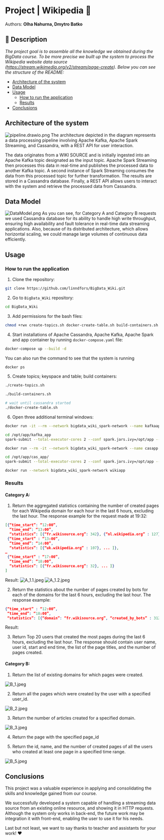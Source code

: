# Project | Wikipedia 🌚 

Authors: **Olha Nahurna, Dmytro Batko**

## 📝 Description

_The project goal is to assemble all the knowledge we obtained during the BigData course. To be more precise we built up the system to process the Wikipedia website data source (https://stream.wikimedia.org/v2/stream/page-create). Below you can see the structure of the README:_

* [Architecture of the system](#architecture-of-the-system)
* [Data Model](#data-model)
* [Usage](#usage)
    * [How to run the application](#how-to-run-the-application)
    * [Results](#results)
* [Conclusions](#conclusions)

## Architecture of the system
![pipeline.drawio.png](imgs/pipeline.drawio.png)
The architecture depicted in the diagram represents a data processing pipeline involving Apache Kafka, Apache Spark Streaming, and Cassandra, with a REST API for user interaction.

The data originates from a WIKI SOURCE and is initially ingested into an Apache Kafka topic designated as the input topic. Apache Spark Streaming then processes this data in real-time and publishes the processed data to another Kafka topic. A second instance of Spark Streaming consumes the data from this processed topic for further transformation. The results are stored in a Cassandra database. Finally, a REST API allows users to interact with the system and retrieve the processed data from Cassandra.

## Data Model
![DataModel.png](imgs/DataModel.png)
As you can see, for Category A and Category B requests we used Cassandra database for its ability to handle high write throughput, ensuring high availability and fault tolerance in real-time data streaming applications. Also, because of its distributed architecture, which allows horizontal scaling, we could manage large volumes of continuous data efficiently.

## Usage
### How to run the application

1. Clone the repository:
```bash
git clone https://github.com/linndfors/BigData_Wiki.git
```
2. Go to `BigData_Wiki` repository:
```bash
cd BigData_Wiki
```
3. Add permissions for the bash files:
```bash
chmod +rwx create-topics.sh docker-create-table.sh build-containers.sh
```
4. Start installations of Apache Cassandra, Apache Kafka, Apache Spark and app container by running `docker-compose.yaml` file:
```bash
docker-compose up --build -d
```
You can also run the command to see that the system is running
```bash
docker ps
```
5. Create topics; keyspace and table; build containers:
```bash
./create-topics.sh

./build-containers.sh

# wait until cassandra started
./docker-create-table.sh
```
6. Open three additional terminal windows:
```bash
docker run -it --rm --network bigdata_wiki_spark-network --name kafkaapp -v /Users/linndfors/study/BigData/BigData_Wiki:/opt/app bitnami/spark:3 /bin/bash

cd /opt/app/kafka_app
spark-submit --total-executor-cores 2 --conf spark.jars.ivy=/opt/app --packages "org.apache.spark:spark-sql-kafka-0-10_2.12:3.2.0" --master spark://spark-master:7077 --deploy-mode client kafka_to_kafka.py
```

```bash
docker run --rm -it --network bigdata_wiki_spark-network --name casapp -v /Users/linndfors/study/BigData/BigData_Wiki:/opt/app bitnami/spark:3 /bin/bash

cd /opt/app/cas_app/
spark-submit --total-executor-cores 2 --conf spark.jars.ivy=/opt/app --packages "org.apache.spark:spark-sql-kafka-0-10_2.12:3.2.0,com.datastax.spark:spark-cassandra-connector_2.12:3.2.0" --master spark://spark-master:7077 --deploy-mode client kafka_to_cassandra.py
```

```bash
docker run --network bigdata_wiki_spark-network wikiapp
```

### Results
#### Category A:
1. Return the aggregated statistics containing the number of created pages for each Wikipedia domain for each hour in the last 6 hours, excluding the last hour. The response example for the request made at 19:32:
```json
[{“time_start”: “12:00”,
  “time_end”: “13:00”,
  “statistics”: [{“fr.wikisource.org”: 342}, {“nl.wikipedia.org” : 127}, ... ]},
 {“time_start” : “13:00”,
  “time_end”: “14:00”,
  “statistics”: [{“uk.wikipedia.org” : 107}, ... ]},
…
 {“time_start” : “17:00”,
  “time_end”: “18:00”,
  “statistics”: [{“fr.wikisource.org”: 32}, ... ]}
]
```
Result:
![A_1.1.jpeg](imgs/A_1.1.jpeg)
![A_1.2.jpeg](imgs/A_1.2.jpeg)

2. Return the statistics about the number of pages created by bots for each of the domains for the last 6 hours, excluding the last hour. The response example:
```json
{“time_start” : “12:00”,
 “time_end”: “18:00”,
 “statistics”: [{“domain”: “fr.wikisource.org”, “created_by_bots” : 312}, {“domain”: “nl.wikipedia.org”, “created_by_bots”: 109}, ... ]}
```
Result:


3. Return Top 20 users that created the most pages during the last 6 hours, excluding the last hour. The response should contain user name, user id, start and end time, the list of the page titles, and the number of pages created.



#### Category B:
1. Return the list of existing domains for which pages were created.

![B_1.jpeg](imgs/B_1.jpeg)

2. Return all the pages which were created by the user with a specified user_id.

![B_2.jpeg](imgs/B_2.jpeg)

3. Return the number of articles created for a specified domain.

![B_3.jpeg](imgs/B_3.jpeg)

4. Return the page with the specified page_id



5. Return the id, name, and the number of created pages of all the users who created at least one page in a specified time range.

![B_5.jpeg](imgs/B_5.jpeg)

## Conclusions
This project was a valuable experience in applying and consolidating the skills and knowledge gained from our course. 

We successfully developed a system capable of handling a streaming data source from an existing online resource, and showing it in HTTP requests. Although the system only works in back-end, the future work may be integration it with front-end, enabling the user to use it for his needs.

Last but not least, we want to say thanks to teacher and assistants for your work! ❤️
